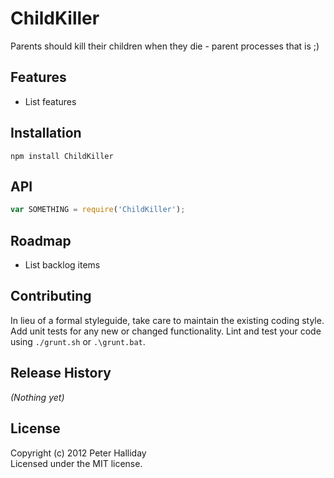 ChildKiller
=========

Parents should kill their children when they die - parent processes that is ;)

## Features

- List features

## Installation

```
npm install ChildKiller
```

## API

```javascript
var SOMETHING = require('ChildKiller');
```

## Roadmap

- List backlog items

## Contributing
In lieu of a formal styleguide, take care to maintain the existing coding style. Add unit tests for any new or changed functionality. Lint and test your code using ``./grunt.sh`` or ``.\grunt.bat``.

## Release History
_(Nothing yet)_

## License
Copyright (c) 2012 Peter Halliday  
Licensed under the MIT license.